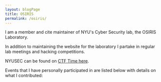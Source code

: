 ```yaml
---
layout: blogPage
title: OSIRIS
permalink: /osiris/
---
```


I am a member and cite maintainer of NYU's Cyber Security lab, the OSIRIS Laboratory.

In addition to maintaining the website for the laboratory I partake in regular lab meetings and hacking competitions.

NYUSEC can be found on [CTF Time here][CTFtime].

Events that I have personally participated in are listed below with details on what I contributed:

[CTFtime]: https://ctftime.org/team/439
